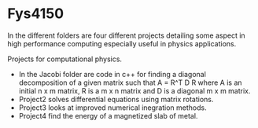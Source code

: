 # Fys4150

In the different folders are four different projects detailing some aspect in high performance computing especially useful in physics applications.

Projects for computational physics. 
* In the Jacobi folder are code in c++ for finding a diagonal decomposition of a given matrix such that A = R^T D R where A is an initial n x m matrix, R is a m x n matrix and D is a diagonal m x m matrix. 
* Project2 solves differential equations using matrix rotations.
* Project3 looks at improved numerical inegration methods.
* Project4 find the energy of a magnetized slab of metal.
